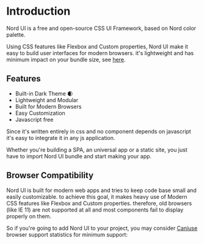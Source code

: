 # Introduction

Nord UI is a free and open-source CSS UI Framework, based on Nord color palette.

Using CSS features like Flexbox and Custom properties, Nord UI make it easy to build user interfaces for modern browsers.
it's lightweight and has minimum impact on your bundle size, see [here](https://bundlephobia.com/result?p=nord-ui).

## Features

- Built-in Dark Theme :waxing_crescent_moon:
- Lightweight and Modular
- Built for Modern Browsers
- Easy Customization
- Javascript free

Since it's written entirely in css and no component depends on javascript it's easy to integrate it in any js application.

Whether you're building a SPA, an universal app or a static site, you just have to import Nord UI bundle and start making your app.



## Browser Compatibility

Nord UI is built for modern web apps and tries to keep code base small and easily customizable. to achieve this goal, it makes heavy use of Modern CSS features like Flexbox and Custom properties. therefore, old browsers (like IE 11) are not supported at all and most components fail to display properly on them.

So if you're going to add Nord UI to your project, you may consider [Caniuse]() browser support statistics for minimum support:

